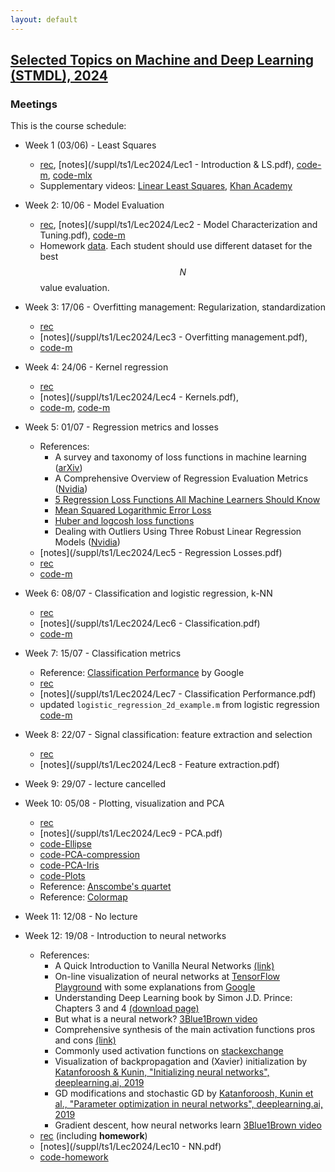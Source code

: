 ```yaml
---
layout: default
---
```


## [Selected Topics on Machine and Deep Learning (STMDL), 2024](/suppl/ts1/ts1_main2024)

### Meetings
This is the course schedule:

* Week 1 (03/06) - Least Squares
  * [rec](https://sce-ac-il.zoom.us/rec/share/6Mn5qDiVPxjnEI2Os2IsYAtvri7RhztjGd0px34koqT81JwUAZ9RdO2hZAZ2Bvtp.Lsr0bY1nVdmY3HDA?startTime=1717420436000), [notes](/suppl/ts1/Lec2024/Lec1 - Introduction & LS.pdf), [code-m](/suppl/ts1/Lec2024/ls_regression.m), [code-mlx](/suppl/ts1/Lec2024/ls_regression2.mlx) 
  * Supplementary videos: [Linear Least Squares](https://www.youtube.com/watch?v=pKAPgUb4vL8), [Khan Academy](https://www.khanacademy.org/math/ap-statistics/bivariate-data-ap/xfb5d8e68:residuals/v/regression-residual-intro) 

* Week 2: 10/06 - Model Evaluation
  * [rec](https://sce-ac-il.zoom.us/rec/share/Fjo2i2n1dU33UEu5PmDJOwqz8_XWNQ_Ti-kxuvME_C9VMuzX-KhwcuPNWV67dWJp.X-ymEI9upcfR2D8u?startTime=1718025332000), [notes](/suppl/ts1/Lec2024/Lec2 - Model Characterization and Tuning.pdf), [code-m](/suppl/ts1/Lec2024/linear_fit_poly_example.m)
  * Homework [data](/suppl/ts1/Lec2024/poly_regression.zip). Each student should use different dataset for the best $$N$$ value evaluation.

* Week 3: 17/06 - Overfitting management: Regularization, standardization
  * [rec](https://sce-ac-il.zoom.us/rec/share/UzXzrMpuswtuh1xdAMBM15_nm6rlJUp4wS4rIw6-Y-26dF_meiwwkO0mnFvR07bL._5vzV5fG_pV1S4Bx?startTime=1718630065000)
  * [notes](/suppl/ts1/Lec2024/Lec3 - Overfitting management.pdf), 
  * [code-m](/suppl/ts1/Lec2024/linear_fit_poly_reg.m)

* Week 4: 24/06 - Kernel regression
  * [rec](https://sce-ac-il.zoom.us/rec/share/uqF1CVFNIXCi_dkYZGzGiyPI_rQc453vlkjQQVxA46J6_Q6s088ZZglodcrdo8x8.WtMGlF63aHwfOWid?startTime=1719235080000)
  * [notes](/suppl/ts1/Lec2024/Lec4 - Kernels.pdf),
  * [code-m](/suppl/ts1/Lec2024/kernel_example.m), [code-m](/suppl/ts1/Lec2024/kernel_s_example.m)

* Week 5: 01/07 - Regression metrics and losses
  * References:
    * A survey and taxonomy of loss functions in machine learning ([arXiv](https://arxiv.org/abs/2301.05579))
    * A Comprehensive Overview of Regression Evaluation Metrics ([Nvidia](https://developer.nvidia.com/blog/a-comprehensive-overview-of-regression-evaluation-metrics/))
    * [5 Regression Loss Functions All Machine Learners Should Know](https://heartbeat.fritz.ai/5-regression-loss-functions-all-machine-learners-should-know-4fb140e9d4b0)
    * [Mean Squared Logarithmic Error Loss](https://insideaiml.com/blog/MeanSquared-Logarithmic-Error-Loss-1035)
    * [Huber and logcosh loss functions](https://jiafulow.github.io/blog/2021/01/26/huber-and-logcosh-loss-functions/)
    * Dealing with Outliers Using Three Robust Linear Regression Models ([Nvidia](https://developer.nvidia.com/blog/dealing-with-outliers-using-three-robust-linear-regression-models/))
  * [notes](/suppl/ts1/Lec2024/Lec5 - Regression Losses.pdf)
  * [rec](https://sce-ac-il.zoom.us/rec/share/t6uUs3M4CCcNaRITGUqSq-xDBOGxtjdI1gR5eBKEAce68IR8O2TDj2Sq-AxLbjs5.LBCM1ZGSLfFqS10j)
  * [code-m](/suppl/ts1/Lec2024/mae_loss_example.m)

* Week 6: 08/07 - Classification and logistic regression, k-NN
  * [rec](https://sce-ac-il.zoom.us/rec/share/e7f1oBqeSby7V9YVIxAW2CqlHKJC-AJIg-Sb_sClBOm2uwU1UJ4nmK79hRHAPAjA.GDoAY8Ir1J51GJEW?startTime=1720444604000)
  * [notes](/suppl/ts1/Lec2024/Lec6 - Classification.pdf)
  * [code-m](/suppl/ts1/Lec2024/logistic_regression.zip)

* Week 7: 15/07 - Classification metrics
  * Reference: [Classification Performance](https://developers.google.com/machine-learning/crash-course/classification) by Google 
  * [rec](https://sce-ac-il.zoom.us/rec/share/_rj5zvGT3YQFL_Nk2IsJ1lSpSMETlGlLHNnklT-VNHJxNod4gr5eLM2GP9zqfuUc.6vgoTVVifw4_iE9V)
  * [notes](/suppl/ts1/Lec2024/Lec7 - Classification Performance.pdf)
  * updated `logistic_regression_2d_example.m` from logistic regression [code-m](/suppl/ts1/Lec2024/logistic_regression.zip)

* Week 8: 22/07 - Signal classification: feature extraction and selection
  * [rec](https://sce-ac-il.zoom.us/rec/share/NFe9Y6QDzDeSB3VV48GW-XI2Mflg5XT7pfsm5bEOXT3nx1eoJ4gcFr3kklma0qvb.NNfud5urgEsVXLdl?startTime=1721654006000)
  * [notes](/suppl/ts1/Lec2024/Lec8 - Feature extraction.pdf)

* Week 9: 29/07 - lecture cancelled

* Week 10: 05/08 - Plotting, visualization and PCA
  * [rec](https://sce-ac-il.zoom.us/rec/share/KWCu9m4WUfRWBx36WBCMClYL2REp1zl8Pdeb3KEFy-Don6UA2OUrjkoZy2CtwQA6.rNl-2m7OYSMFAypK?startTime=1722864488000)
  * [notes](/suppl/ts1/Lec2024/Lec9 - PCA.pdf)
  * [code-Ellipse](/suppl/ts1/Lec2024/ellipse_example.m)
  * [code-PCA-compression](/suppl/ts1/Lec2024/pca_compression.m)
  * [code-PCA-Iris](/suppl/ts1/Lec2024/pca_iris.mlx)
  * [code-Plots](/suppl/ts1/Lec2024/plots.mlx)
  * Reference: [Anscombe's quartet](https://en.wikipedia.org/wiki/Anscombe%27s_quartet)
  * Reference: [Colormap](https://www.mathworks.com/help/matlab/ref/colormap.html)

* Week 11: 12/08 - No lecture

* Week 12: 19/08 - Introduction to neural networks
  * References:
    * A Quick Introduction to Vanilla Neural Networks [(link)](https://blog.insightdatascience.com/a-quick-introduction-to-vanilla-neural-networks-b0998c6216a1)
    * On-line visualization of neural networks at [TensorFlow Playground](https://playground.tensorflow.org/) with some explanations from [Google](https://cloud.google.com/blog/products/ai-machine-learning/understanding-neural-networks-with-tensorflow-playground)
    * Understanding Deep Learning book by Simon J.D. Prince: Chapters 3 and 4 [(download page)](https://udlbook.github.io/udlbook/)
    * But what is a neural network? [3Blue1Brown video](https://www.youtube.com/watch?v=aircAruvnKk)
    * Comprehensive synthesis of the main activation functions pros and cons [(link)](https://medium.com/analytics-vidhya/comprehensive-synthesis-of-the-main-activation-functions-pros-and-cons-dab105fe4b3b)
    * Commonly used activation functions on [stackexchange](https://datascience.stackexchange.com/questions/14349/difference-of-activation-functions-in-neural-networks-in-general)
    * Visualization of backpropagation and (Xavier) initialization by [Katanforoosh & Kunin, "Initializing neural networks", deeplearning.ai, 2019](https://www.deeplearning.ai/ai-notes/initialization/index.html)
    * GD modifications and stochastic GD by [Katanforoosh, Kunin et al., "Parameter optimization in neural networks", deeplearning.ai, 2019](https://www.deeplearning.ai/ai-notes/optimization/index.html)
    * Gradient descent, how neural networks learn [3Blue1Brown video](https://www.youtube.com/watch?v=IHZwWFHWa-w)
  * [rec](https://sce-ac-il.zoom.us/rec/share/ipL8ZYcVMR90Rl3dJfKB92Ubuj9pRmJpwy_zMsfx2GxBmjDe0NvSkPlsvvoW0TkG._Sgn6KA9GJHaQUeJ?startTime=1724073271000) (including **homework**)
  * [notes](/suppl/ts1/Lec2024/Lec10 - NN.pdf)
  * [code-homework](/suppl/ts1/Lec2024/hw4_baseline.mlx)






